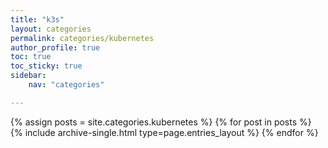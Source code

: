 ```yaml
---
title: "k3s"
layout: categories
permalink: categories/kubernetes
author_profile: true
toc: true
toc_sticky: true
sidebar:
    nav: "categories"

---
```

{% assign posts = site.categories.kubernetes %}
{% for post in posts %} {% include archive-single.html type=page.entries_layout %} {% endfor %}